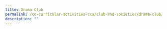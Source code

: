 ```yaml
---
title: Drama Club
permalink: /co-curricular-activities-cca/club-and-societies/drama-club/
description: ""
---
```


